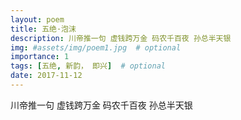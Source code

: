 ```yaml
---
layout: poem
title: 五绝·泡沫
description: 川帝推一句 虚钱跨万金 码农千百夜 孙总半天银
img: #assets/img/poem1.jpg  # optional
importance: 1
tags: [五绝, 新韵， 即兴]  # optional
date: 2017-11-12
--- 
```


川帝推一句 虚钱跨万金 码农千百夜 孙总半天银
